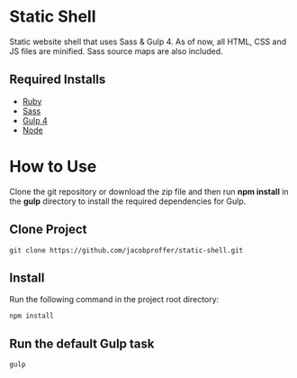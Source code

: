 # Static Shell

Static website shell that uses Sass &amp; Gulp 4. As of now, all HTML, CSS and JS files are minified. Sass source maps are also included.

## Required Installs

+ [Ruby](https://www.ruby-lang.org/en/)
+ [Sass](http://sass-lang.com/)
+ [Gulp 4](http://gulpjs.com/)
+ [Node](https://nodejs.org/en/)

# How to Use

Clone the git repository or download the zip file and then run **npm install** in the **gulp** directory to install the required dependencies for Gulp.

## Clone Project

    git clone https://github.com/jacobproffer/static-shell.git

## Install

Run the following command in the project root directory:

    npm install

## Run the default Gulp task

    gulp
